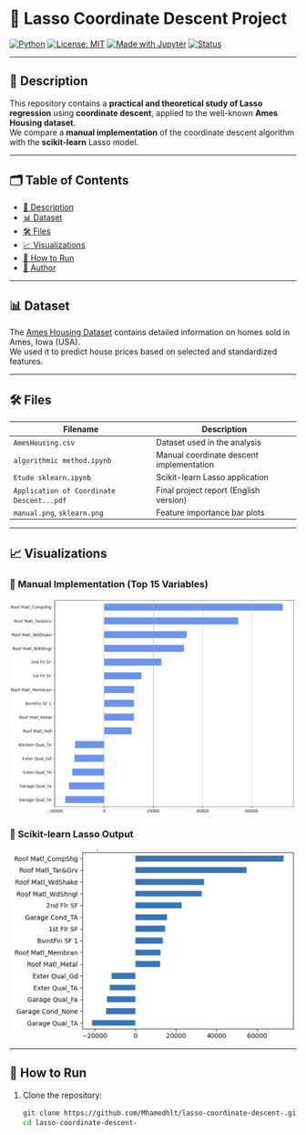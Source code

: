 # 🧠 Lasso Coordinate Descent Project

[![Python](https://img.shields.io/badge/python-3.10-blue.svg)](https://www.python.org/)
[![License: MIT](https://img.shields.io/badge/License-MIT-green.svg)](https://opensource.org/licenses/MIT)
[![Made with Jupyter](https://img.shields.io/badge/Made%20with-Jupyter-orange.svg)](https://jupyter.org/)
[![Status](https://img.shields.io/badge/status-Completed-brightgreen.svg)]()

---

## 📌 Description

This repository contains a **practical and theoretical study of Lasso regression** using **coordinate descent**, applied to the well-known **Ames Housing dataset**.  
We compare a **manual implementation** of the coordinate descent algorithm with the **scikit-learn** Lasso model.

---

## 🗂️ Table of Contents

- [📌 Description](#-description)
- [📊 Dataset](#-dataset)
- [🛠️ Files](#️-files)
- [📈 Visualizations](#-visualizations)
- [🚀 How to Run](#-how-to-run)
- [🧠 Author](#-author)

---

## 📊 Dataset

The [Ames Housing Dataset](https://www.kaggle.com/codeinstitute/housing-prices-data) contains detailed information on homes sold in Ames, Iowa (USA).  
We used it to predict house prices based on selected and standardized features.

---

## 🛠️ Files

| Filename                                  | Description |
|-------------------------------------------|-------------|
| `AmesHousing.csv`                         | Dataset used in the analysis |
| `algorithmic method.ipynb`                | Manual coordinate descent implementation |
| `Etude sklearn.ipynb`                     | Scikit-learn Lasso application |
| `Application of Coordinate Descent...pdf` | Final project report (English version) |
| `manual.png`, `sklearn.png`               | Feature importance bar plots |

---

## 📈 Visualizations

### 🔧 Manual Implementation (Top 15 Variables)
![Manual](manual.png)

### 🤖 Scikit-learn Lasso Output
![Sklearn](sklearn.png)

---

## 🚀 How to Run

1. Clone the repository:
   ```bash
   git clone https://github.com/Mhamedhlt/lasso-coordinate-descent-.git
   cd lasso-coordinate-descent-
   
